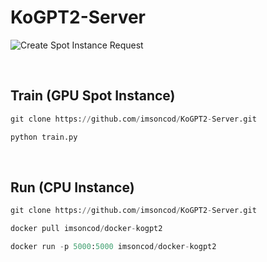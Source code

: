 # KoGPT2-Server

![Create Spot Instance Request](https://github.com/imsoncod/KoGPT2-Server/workflows/Create%20Spot%20Instance%20Request/badge.svg)

<br>

## Train (GPU Spot Instance)

```python
git clone https://github.com/imsoncod/KoGPT2-Server.git

python train.py
```

<br>

## Run (CPU Instance)

```python
git clone https://github.com/imsoncod/KoGPT2-Server.git

docker pull imsoncod/docker-kogpt2

docker run -p 5000:5000 imsoncod/docker-kogpt2
```
